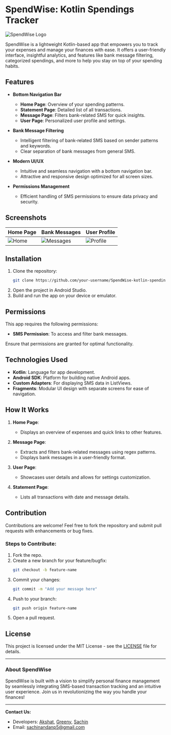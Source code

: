 # SpendWise: Kotlin Spendings Tracker

![SpendWise Logo](https://via.placeholder.com/800x200?text=SpendWise+-+Track+Your+Expenses+Effortlessly)

SpendWise is a lightweight Kotlin-based app that empowers you to track your expenses and manage your finances with ease. It offers a user-friendly interface, insightful analytics, and features like bank message filtering, categorized spendings, and more to help you stay on top of your spending habits.

## Features

- **Bottom Navigation Bar**
    - **Home Page**: Overview of your spending patterns.
    - **Statement Page**: Detailed list of all transactions.
    - **Message Page**: Filters bank-related SMS for quick insights.
    - **User Page**: Personalized user profile and settings.

- **Bank Message Filtering**
    - Intelligent filtering of bank-related SMS based on sender patterns and keywords.
    - Clear separation of bank messages from general SMS.

- **Modern UI/UX**
    - Intuitive and seamless navigation with a bottom navigation bar.
    - Attractive and responsive design optimized for all screen sizes.

- **Permissions Management**
    - Efficient handling of SMS permissions to ensure data privacy and security.

## Screenshots

| Home Page                  | Bank Messages                | User Profile               |
|----------------------------|------------------------------|----------------------------|
| ![Home](https://via.placeholder.com/200x400?text=Home)  | ![Messages](https://via.placeholder.com/200x400?text=Messages) | ![Profile](https://via.placeholder.com/200x400?text=Profile) |

## Installation

1. Clone the repository:
   ```bash
   git clone https://github.com/your-username/SpendWise-kotlin-spendings-tracker.git
   ```
2. Open the project in Android Studio.
3. Build and run the app on your device or emulator.

## Permissions

This app requires the following permissions:
- **SMS Permission**: To access and filter bank messages.

Ensure that permissions are granted for optimal functionality.

## Technologies Used

- **Kotlin**: Language for app development.
- **Android SDK**: Platform for building native Android apps.
- **Custom Adapters**: For displaying SMS data in ListViews.
- **Fragments**: Modular UI design with separate screens for ease of navigation.

## How It Works

1. **Home Page**:
    - Displays an overview of expenses and quick links to other features.

2. **Message Page**:
    - Extracts and filters bank-related messages using regex patterns.
    - Displays bank messages in a user-friendly format.

3. **User Page**:
    - Showcases user details and allows for settings customization.

4. **Statement Page**:
    - Lists all transactions with date and message details.

## Contribution

Contributions are welcome! Feel free to fork the repository and submit pull requests with enhancements or bug fixes.

### Steps to Contribute:
1. Fork the repo.
2. Create a new branch for your feature/bugfix:
   ```bash
   git checkout -b feature-name
   ```
3. Commit your changes:
   ```bash
   git commit -m "Add your message here"
   ```
4. Push to your branch:
   ```bash
   git push origin feature-name
   ```
5. Open a pull request.

## License

This project is licensed under the MIT License - see the [LICENSE](https://github.com/sachin-bi) file for details.

---

### About SpendWise

SpendWise is built with a vision to simplify personal finance management by seamlessly integrating SMS-based transaction tracking and an intuitive user experience. Join us in revolutionizing the way you handle your finances!

---

**Contact Us:**
- Developers: [Akshat](https://github.com/sachin-bi), [Greeny](https://github.com/sachin-bi), [Sachin](https://github.com/sachin-bi)
- Email: sachinandanp5@gmail.com
